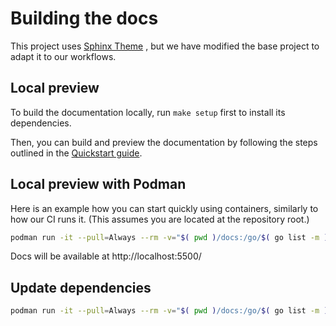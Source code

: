 # Building the docs

This project uses [Sphinx Theme](https://sphinx-theme.scylladb.com/) , but we have modified the base project to adapt it to our workflows.

## Local preview

To build the documentation locally, run `make setup` first to install its dependencies.

Then, you can build and preview the documentation by following the steps outlined in the [Quickstart guide](https://sphinx-theme.scylladb.com/stable/getting-started/quickstart.html).

## Local preview with Podman

Here is an example how you can start quickly using containers, similarly to how our CI runs it.
(This assumes you are located at the repository root.)

```bash
podman run -it --pull=Always --rm -v="$( pwd )/docs:/go/$( go list -m )/docs:Z" --workdir="/go/$( go list -m )/docs" -p 5500:5500 quay.io/scylladb/scylla-operator-images:poetry-1.5 bash -euExo pipefail -O inherit_errexit -c 'poetry install && make multiversionpreview'
```

Docs will be available at http://localhost:5500/ 

## Update dependencies

```bash
podman run -it --pull=Always --rm -v="$( pwd )/docs:/go/$( go list -m )/docs:Z" --workdir="/go/$( go list -m )/docs" quay.io/scylladb/scylla-operator-images:poetry-1.5 bash -euExo pipefail -O inherit_errexit -c 'poetry update'
```
